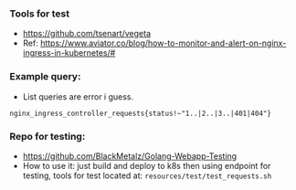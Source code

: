 ### Tools for test
- https://github.com/tsenart/vegeta
- Ref: https://www.aviator.co/blog/how-to-monitor-and-alert-on-nginx-ingress-in-kubernetes/#

### Example query:
- List queries are error i guess.
```
nginx_ingress_controller_requests{status!~"1..|2..|3..|401|404"}
```

### Repo for testing:
- https://github.com/BlackMetalz/Golang-Webapp-Testing
- How to use it: just build and deploy to k8s then using endpoint for testing, tools for test located at: `resources/test/test_requests.sh`